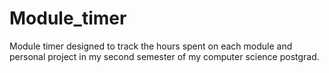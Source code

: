 # Module_timer
Module timer designed to track the hours spent on each module and personal project in my second semester of  my computer science postgrad.

